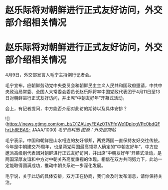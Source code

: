 # 赵乐际将对朝鲜进行正式友好访问，外交部介绍相关情况

# 赵乐际将对朝鲜进行正式友好访问，外交部介绍相关情况

4月9日，外交部发言人毛宁主持例行记者会。

毛宁宣布，应朝鲜劳动党中央委员会和朝鲜民主主义人民共和国政府邀请，中共中央政治局常委、全国人大常委会委员长赵乐际将率中国党政代表团于4月11日至13日对朝鲜进行正式友好访问，并出席“中朝友好年”开幕式活动。

会上，有记者提问，中方能否介绍对此访的期待以及具体安排？

![](https://inews.gtimg.com/om_bt/O1ZAUeyFEAz0TVFfqWe1DpIcgVPc0bdQFhrLh8EBAS-
JAAA/1000) _毛宁资料图 图源：外交部网站_

毛宁表示，中国和朝鲜是山水相连的友好邻邦，两党两国一直保持友好交往传统。今年是中朝建交75周年，也是两党两国最高领导人确定的“中朝友好年”，中方应邀派高级别代表团对朝鲜进行正式友好访问，并出席“中朝友好年”开幕式活动，是两国深厚友谊和中方对中朝关系高度重视的体现。相信在双方共同努力下，此访一定能取得圆满成功，推动中朝关系进一步深化发展。

毛宁说，关于此访的具体安排，双方正在协商，我们会及时发布消息，请你保持关注。

